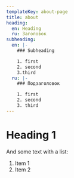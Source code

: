 ```yaml
---
templateKey: about-page
title: about
heading:
  en: Heading
  ru: Заголовок
subheading:
  en: |-
    ### Subheading

    1. first
    2. second
    3.third
  ru: |-
    ### Подзаголовок 

    1. first
    2. second
    3. third
---
```


# Heading 1

And some text with a list:

1. Item 1
2. Item 2
